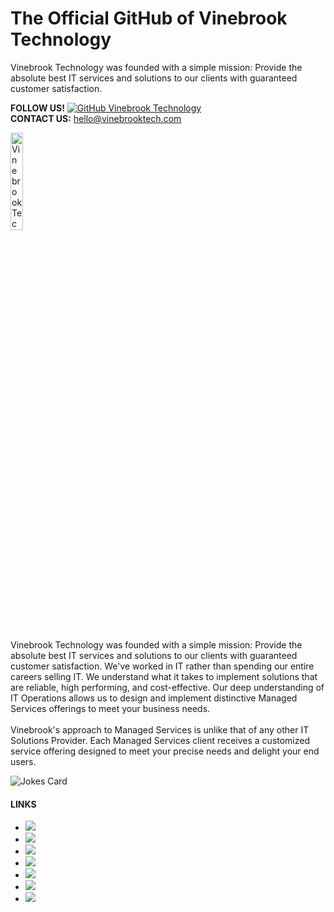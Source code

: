 # The Official GitHub of Vinebrook Technology

Vinebrook Technology was founded with a simple mission: Provide the absolute best IT services and solutions to our clients with guaranteed customer satisfaction.

__FOLLOW US!__ [![GitHub Vinebrook Technology](https://img.shields.io/github/followers/Vinebrook-Technology?label=follow&style=social)](https://github.com/Vinebrook-Technology)
<br>
__CONTACT US:__ <hello@vinebrooktech.com> <br>

<a href="https://www.vinebrooktechnology.com/">
    <img alt="Vinebrook Technology Logo" src="https://static.wixstatic.com/media/1f220e_2dc1a61fff774a94a1d2f0b4c7f66dea~mv2.png/v1/fill/w_762,h_476,al_c,q_90,usm_0.66_1.00_0.01,enc_auto/Vinebrook%20Technology-Final-02.png" width=20%></a> <br>
<br>

Vinebrook Technology was founded with a simple mission: Provide the absolute best IT services and solutions to our clients with guaranteed customer satisfaction.
We've worked in IT rather than spending our entire careers selling IT. We understand what it takes to implement solutions that are reliable, high performing, and cost-effective. Our deep understanding of IT Operations allows us to design and implement distinctive Managed Services offerings to meet your business needs.<br>
<br>
Vinebrook's approach to Managed Services is unlike that of any other IT Solutions Provider. Each Managed Services client receives a customized service offering designed to meet your precise needs and delight your end users.

![Jokes Card](https://readme-jokes.vercel.app/api?theme=radical)

#### LINKS
- [![](https://img.shields.io/badge/Vinebrook%20Technology-Site-black)](https://www.vinebrooktechnology.com/)
- [![](https://img.shields.io/badge/Vinebrook%20Technology-LinkedIn-lightblue)](https://www.linkedin.com/company/vinebrooktech)
- [![](https://img.shields.io/badge/Vinebrook%20Technology-Facebook-darkblue)](https://www.facebook.com/vinebrooktech)
- [![](https://img.shields.io/badge/Vinebrook%20Technology-Twitter-white)](https://www.twitter.com/vinebrooktech)
- [![](https://img.shields.io/badge/Vinebrook%20Technology-GitHub-lightgray)](https://github.com/Vinebrook-Technology)
- [![](https://img.shields.io/badge/Vinebrook%20Technology-YouTube-red)](https://www.youtube.com/channel/UC0X8N3YZbIQoDZO2vhaptCA)
- [![](https://img.shields.io/badge/Vinebrook%20Technology-Instagram-yellow)](https://www.instagram.com/vinebrooktech)
